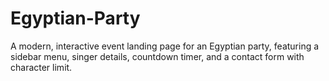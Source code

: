 # Egyptian-Party
A modern, interactive event landing page for an Egyptian party, featuring a sidebar menu, singer details, countdown timer, and a contact form with character limit.
